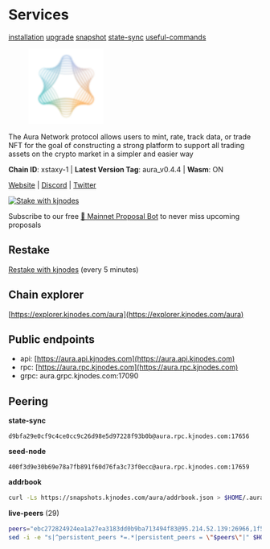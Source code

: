 # Services

[installation](./installation/ "mention") [upgrade](./upgrade/ "mention") [snapshot](./snapshot/ "mention") [state-sync](./state-sync/ "mention") [useful-commands](./useful-commands/ "mention")

<figure><img src="https://raw.githubusercontent.com/kj89/cosmos-images/main/logos/aura.png" width="150" alt=""><figcaption></figcaption></figure>

The Aura Network protocol allows users to mint, rate, track data,  or trade NFT for the goal of constructing a strong platform to  support all trading assets on the crypto market in a simpler and easier way

**Chain ID**: xstaxy-1 | **Latest Version Tag**: aura_v0.4.4 | **Wasm**: ON

[Website](https://aura.network) | [Discord](https://discord.gg/hpvF5QcWRf) | [Twitter](https://twitter.com/AuraNetworkHQ)

[![Stake with kjnodes](https://i.ibb.co/cr44Q8j/button-stake-with-kjnodes.png)](https://restake.app/aura/auravaloper17q4k3j6kcslrcuxtj9mxdcgez7kw7jdma8ykjs)

Subscribe to our free [🤖 Mainnet Proposal Bot](https://t.me/kjnodes_proposal_bot) to never miss upcoming proposals

## Restake

[Restake with kjnodes](https://restake.app/aura/auravaloper17q4k3j6kcslrcuxtj9mxdcgez7kw7jdma8ykjs) (every 5 minutes)
## Chain explorer
[https://explorer.kjnodes.com/aura](https://explorer.kjnodes.com/aura)

## Public endpoints

* api: [https://aura.api.kjnodes.com](https://aura.api.kjnodes.com)
* rpc: [https://aura.rpc.kjnodes.com](https://aura.rpc.kjnodes.com)
* grpc: aura.grpc.kjnodes.com:17090

## Peering

**state-sync**

```text
d9bfa29e0cf9c4ce0cc9c26d98e5d97228f93b0b@aura.rpc.kjnodes.com:17656
```

**seed-node**

```text
400f3d9e30b69e78a7fb891f60d76fa3c73f0ecc@aura.rpc.kjnodes.com:17659
```

**addrbook**
```bash
curl -Ls https://snapshots.kjnodes.com/aura/addrbook.json > $HOME/.aura/config/addrbook.json
```

**live-peers** (29)
```bash
peers="ebc272824924ea1a27ea3183dd0b9ba713494f83@95.214.52.139:26966,1f536bba1e1922d8920ab742afd8c78b447c68b2@194.163.178.191:26676,b91ee5c72905bc49beed2720bb882c923c68fbc9@80.92.206.66:26656,fc3357ab9ebd2e9530177848187e870b7404ed8e@185.246.84.196:21656,a19b89ebbf7331f435b8ef100ce501d2377922ea@209.126.116.182:26656,41caa4106f68977e3a5123e56f57934a2d34a1c1@95.214.53.215:26966,670c0c23a1196e706e058133fbbb156f7f33b352@5.9.95.147:26656,3e7ef25f1c9829351936884618659167400eb0f1@142.132.149.171:26656,7885a9e940b45b9a2183488ca3a901b043b6ed67@144.76.40.53:21756,b6a0d0d030f35ffffcfe92e72ea13933c1adbe62@116.202.174.253:21656,0599779759ed60e12ed39a94cd02d303ba10d591@95.214.52.174:36656,0179528068da0dfaf61005cf5aa28793ca42b129@85.25.74.163:26656,3e05f2b0fdd750511dbff9d3f6a47d3bc3d4b1f0@141.95.204.81:61456,1584b3aa3969def4a9f70555b3b442d334053e94@148.113.159.22:10156,a859027129ee2524b57c43b9ecbe3bcc4d120efb@195.3.222.183:26656,ed15ae05f17dd4e672eec0a96c38364d063b68dc@65.108.6.45:60756,dce07d176e5ba4cfdc7b806eb80eabab162a09d0@45.76.213.229:26656,34d759895c5a451488db34c686e74cb954d86723@65.108.135.212:26656,d9bfa29e0cf9c4ce0cc9c26d98e5d97228f93b0b@65.109.88.38:17656,d09fbac9fa84809f7ca34a40030bea2e87e77caf@148.113.6.190:26656,fa474fe8f7159c9699fb39acb2925702f0474502@141.95.157.139:10156,57406c041d38af3bac9acdcb2b4bdc90dc7a8852@88.99.164.158:26656,abb367c73ef28fc90f5071e1258a23c0e5be17cd@103.107.183.89:26656,63a90346040657406ddc48a2679e3bfbe17f717a@65.108.195.29:51656,a60a9f3400cb978b313ad5a47d59f6c518ef2a04@3.135.201.61:26656,c9c0b28dcf2db5f0e7b756986d3326d62ba47e78@144.126.147.58:26656,a58b4dec687b60ba05cf9a3e4cd1181b09c0661f@65.109.93.152:34656,d2ea7c421c8bb552b84eba4c7924f9e78d3a79ae@176.9.158.219:41256,f43c7c9a194ee5a97665a9aad8f887fdbb75e4ca@65.109.225.86:46656"
sed -i -e "s|^persistent_peers *=.*|persistent_peers = \"$peers\"|" $HOME/.aura/config/config.toml
```
